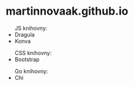 # martinnovaak.github.io

<ul> JS knihovny:
<li>Dragula</li>
<li>Konva</li>
</ul>

<ul> CSS knihovny:
<li>Bootstrap</li>
</ul>

<ul> Go knihovny:
<li>Chi</li>
</ul>
